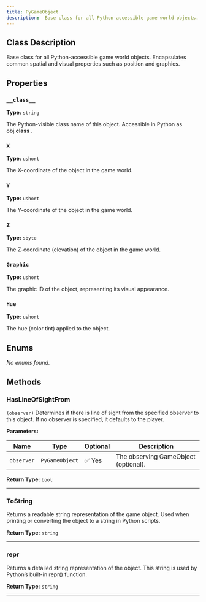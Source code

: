 ```yaml
---
title: PyGameObject
description:  Base class for all Python-accessible game world objects.   Encapsulates common spatial and visual properties such as position and graphics.  
---
```


## Class Description
 Base class for all Python-accessible game world objects.
 Encapsulates common spatial and visual properties such as position and graphics.


## Properties
### `__class__`

**Type:** `string`

 The Python-visible class name of this object.
 Accessible in Python as <c>obj.__class__</c> .



### `X`

**Type:** `ushort`

 The X-coordinate of the object in the game world.


### `Y`

**Type:** `ushort`

 The Y-coordinate of the object in the game world.


### `Z`

**Type:** `sbyte`

 The Z-coordinate (elevation) of the object in the game world.


### `Graphic`

**Type:** `ushort`

 The graphic ID of the object, representing its visual appearance.


### `Hue`

**Type:** `ushort`

 The hue (color tint) applied to the object.



## Enums
*No enums found.*

## Methods
### HasLineOfSightFrom
`(observer)`
 Determines if there is line of sight from the specified observer to this object.
 If no observer is specified, it defaults to the player.


**Parameters:**

| Name | Type | Optional | Description |
| --- | --- | --- | --- |
| `observer` | `PyGameObject` | ✅ Yes | The observing GameObject (optional). |

**Return Type:** `bool`

---

### ToString

 Returns a readable string representation of the game object.
 Used when printing or converting the object to a string in Python scripts.


**Return Type:** `string`

---

### __repr__

 Returns a detailed string representation of the object.
 This string is used by Python’s built-in <c>repr()</c> function.


**Return Type:** `string`

---

